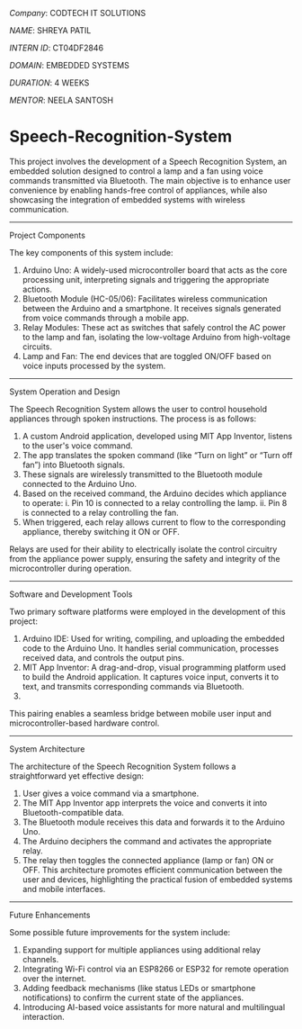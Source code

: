 *Company*: CODTECH IT SOLUTIONS

*NAME*: SHREYA PATIL

*INTERN ID*: CT04DF2846

*DOMAIN*: EMBEDDED SYSTEMS

*DURATION*: 4 WEEKS

*MENTOR*: NEELA SANTOSH


# Speech-Recognition-System

This project involves the development of a Speech Recognition System, an embedded solution designed to control a lamp and a fan using voice commands transmitted via Bluetooth. The main objective is to enhance user convenience by enabling hands-free control of appliances, while also showcasing the integration of embedded systems with wireless communication.
________________________________________

Project Components 

The key components of this system include:

1.	Arduino Uno: A widely-used microcontroller board that acts as the core processing unit, interpreting signals and triggering the appropriate actions.
2.	Bluetooth Module (HC-05/06): Facilitates wireless communication between the Arduino and a smartphone. It receives signals generated from voice commands through a mobile app.
3.	Relay Modules: These act as switches that safely control the AC power to the lamp and fan, isolating the low-voltage Arduino from high-voltage circuits.
4.	Lamp and Fan: The end devices that are toggled ON/OFF based on voice inputs processed by the system.
________________________________________

System Operation and Design 

The Speech Recognition System allows the user to control household appliances through spoken instructions. The process is as follows:

1.	A custom Android application, developed using MIT App Inventor, listens to the user's voice command.
2.	The app translates the spoken command (like “Turn on light” or “Turn off fan”) into Bluetooth signals.
3.	These signals are wirelessly transmitted to the Bluetooth module connected to the Arduino Uno.
4.	Based on the received command, the Arduino decides which appliance to operate:
i.	Pin 10 is connected to a relay controlling the lamp.
ii.	Pin 8 is connected to a relay controlling the fan.
5.	When triggered, each relay allows current to flow to the corresponding appliance, thereby switching it ON or OFF.

Relays are used for their ability to electrically isolate the control circuitry from the appliance power supply, ensuring the safety and integrity of the microcontroller during operation.
________________________________________

Software and Development Tools

Two primary software platforms were employed in the development of this project:

1. Arduino IDE: Used for writing, compiling, and uploading the embedded code to the Arduino Uno. It handles serial communication, processes received data, and controls the output pins.
2. MIT App Inventor: A drag-and-drop, visual programming platform used to build the Android application. It captures voice input, converts it to text, and transmits corresponding commands via Bluetooth.
3. 
This pairing enables a seamless bridge between mobile user input and microcontroller-based hardware control.
________________________________________

System Architecture

The architecture of the Speech Recognition System follows a straightforward yet effective design:

1.	User gives a voice command via a smartphone.
2.	The MIT App Inventor app interprets the voice and converts it into Bluetooth-compatible data.
3.	The Bluetooth module receives this data and forwards it to the Arduino Uno.
4.	The Arduino deciphers the command and activates the appropriate relay.
5.	The relay then toggles the connected appliance (lamp or fan) ON or OFF.
This architecture promotes efficient communication between the user and devices, highlighting the practical fusion of embedded systems and mobile interfaces.
________________________________________

Future Enhancements

Some possible future improvements for the system include:

1.	Expanding support for multiple appliances using additional relay channels.
2.	Integrating Wi-Fi control via an ESP8266 or ESP32 for remote operation over the internet.
3.	Adding feedback mechanisms (like status LEDs or smartphone notifications) to confirm the current state of the appliances.
4.	Introducing AI-based voice assistants for more natural and multilingual interaction.


